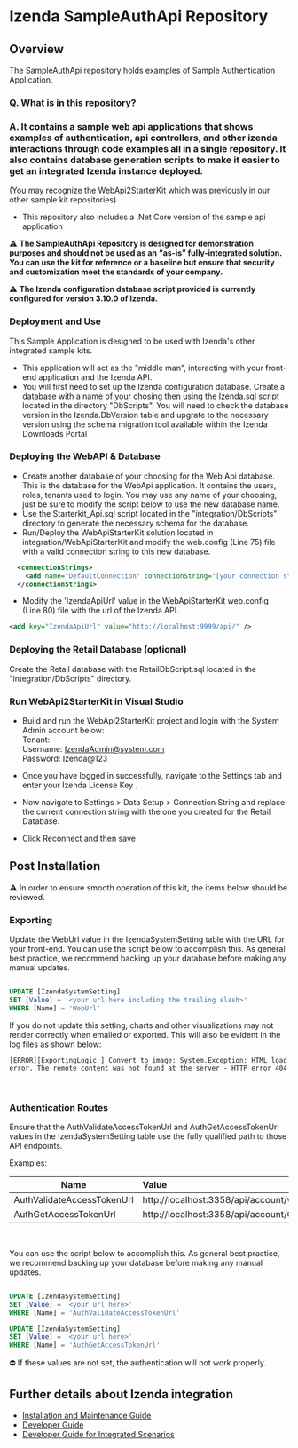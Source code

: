 # Izenda SampleAuthApi Repository 

## Overview
The SampleAuthApi repository holds examples of Sample Authentication Application.

### Q. What is in this repository?

### A. It contains a sample web api applications that shows examples of authentication, api controllers, and other izenda interactions through code examples all in a single repository. It also contains database generation scripts to make it easier to get an integrated Izenda instance deployed. 
(You may recognize the WebApi2StarterKit which was previously in our other sample kit repositories)
 
 - This repository also includes a .Net Core version of the sample api application

 :warning: **The SampleAuthApi Repository is designed for demonstration purposes and should not be used as an “as-is” fully-integrated solution. You can use the kit for reference or a baseline but ensure that security and customization meet the standards of your company.**


 :warning: **The Izenda configuration database script provided is currently configured for version 3.10.0 of Izenda.**

### Deployment and Use
This Sample Application is designed to be used with Izenda's other integrated sample kits.
- This application will act as the "middle man", interacting with your front-end application and the Izenda API.
- You will first need to set up the Izenda configuration database. Create a database with a name of your chosing then using the Izenda.sql script located in the directory "DbScripts". You will need to check the database version in the Izenda.DbVersion table and upgrate to the necessary version using the schema migration tool available within the Izenda Downloads Portal

### Deploying the WebAPI & Database
- Create another database of your choosing for the Web Api database. This is the database for the WebApi application. It contains the users, roles, tenants used to login. You may use any name of your choosing, just be sure to modify the script below to use the new database name.
- Use the  Starterkit_Api.sql script located in the "integration/DbScripts" directory to generate the necessary schema for the database. 
- Run/Deploy the WebApiStarterKit solution located in integration/WebApiStarterKit and modify the web.config (Line 75) file with a valid connection string to this new database.

```xml
  <connectionStrings>
    <add name="DefaultConnection" connectionString="[your connection string here]" providerName="System.Data.SqlClient" />
  </connectionStrings>
``` 
- Modify the 'IzendaApiUrl' value in the WebApiStarterKit web.config (Line 80) file with the url of the Izenda API.
```xml
<add key="IzendaApiUrl" value="http://localhost:9999/api/" />
```

### Deploying the Retail Database (optional)
Create the Retail database with the RetailDbScript.sql located in the "integration/DbScripts" directory.

### Run WebApi2StarterKit in Visual Studio
- Build and run the WebApi2StarterKit project and login with the System Admin account below:<br />
   Tenant: <br />
   Username: IzendaAdmin@system.com<br />
   Password: Izenda@123<br />

- Once you have logged in successfully, navigate to the Settings tab and enter your Izenda License Key .
- Now navigate to Settings > Data Setup > Connection String and replace the current connection string with the one you created for the Retail Database.

- Click Reconnect and then save

## Post Installation

 :warning: In order to ensure smooth operation of this kit, the items below should be reviewed.
 
 
### Exporting

Update the WebUrl value in the IzendaSystemSetting table with the URL for your front-end. You can use the script below to accomplish this. As general best practice, we recommend backing up your database before making any manual updates.

```sql

UPDATE [IzendaSystemSetting]
SET [Value] = '<your url here including the trailing slash>'
WHERE [Name] = 'WebUrl'

``` 

If you do not update this setting, charts and other visualizations may not render correctly when emailed or exported. This will also be evident in the log files as shown below:

`[ERROR][ExportingLogic ] Convert to image:
System.Exception: HTML load error. The remote content was not found at the server - HTTP error 404`

</br>

### Authentication Routes

Ensure that the AuthValidateAccessTokenUrl and AuthGetAccessTokenUrl values in the IzendaSystemSetting table use the fully qualified path to those API endpoints. 

Examples:

| Name                       | Value                                                   | 
| -------------------------- |:--------------------------------------------------------|
| AuthValidateAccessTokenUrl |http://localhost:3358/api/account/validateIzendaAuthToken|
| AuthGetAccessTokenUrl      |http://localhost:3358/api/account/GetIzendaAccessToken   |

</br>

You can use the script below to accomplish this. As general best practice, we recommend backing up your database before making any manual updates.

```sql

UPDATE [IzendaSystemSetting]
SET [Value] = '<your url here>'
WHERE [Name] = 'AuthValidateAccessTokenUrl'

UPDATE [IzendaSystemSetting]
SET [Value] = '<your url here>'
WHERE [Name] = 'AuthGetAccessTokenUrl'

``` 

:no_entry: If these values are not set, the authentication will not work properly.

## Further details about Izenda integration

- [Installation and Maintenance Guide](https://www.izenda.com/docs/install/.install.html)
- [Developer Guide](https://www.izenda.com/docs/dev/.developer_guide.html)
- [Developer Guide for Integrated Scenarios](https://www.izenda.com/docs/dev/.developer_guide_integrated_scenarios.html)

